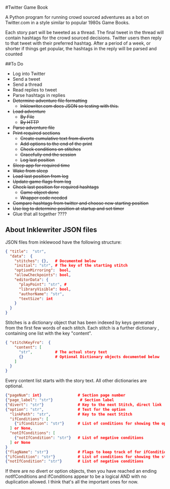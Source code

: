 #Twitter Game Book

A Python program for running crowd sourced adventures as a bot on Twitter.com
 in a style similar to popular 1980s Game Books.
 
 Each story part will be tweeted as a thread. The final tweet in the thread
  will contain hashtags for the crowd sourced decisions.  Twitter users then
   reply to that tweet with their preferred hashtag.  After a period of a
    week, or shorter if things get popular, the hashtags in the reply will be
     parsed and counted
  
 ##To Do
 * Log into Twitter
 * Send a tweet
 * Send a thread
 * Read replies to tweet
 * Parse hashtags in replies
 * ~~Determine adventure file formatting~~
   * ~~Inklewriter.com does JSON so testing with this.~~
 * ~~Load adventure~~
    * ~~By File~~
    * ~~By HTTP~~
 * ~~Parse adventure file~~
 * ~~Print required sections~~
    * ~~Create cumulative text from diverts~~
    * ~~Add options to the end of the print~~
    * ~~Check conditions on stitches~~
    * ~~Gracefully end the session~~
    * ~~Log last position~~ 
 * ~~Sleep app for required time~~
 * ~~Wake from sleep~~
 * ~~Load last position from log~~
 * ~~Update game flags from log~~
 * ~~Check last position for required hashtags~~
    * ~~Game object done~~
    * ~~Wrapper code needed~~
 * ~~Compare hashtags from twitter and choose new starting position~~
 * ~~Use log to determine position at startup and set timer~~
 * Glue that all together ????
 
 ## About Inklewriter JSON files
 
JSON files from inklewood have the following structure:

```JSON
{ "title":  "str",
  "data":  {
    "stitches": {},   # Documented below
    "initial": "str", # The key of the starting stitch
    "optionMirroring":  bool, 
    "allowCheckpoints": bool,
    "editorData": {
      "playPoint": "str", # 
      "libraryVisible": bool,
      "authorName": "str",
      "textSize": int
    }
  }
}
```

Stitches is a dictionary object that has been indexed by keys generated from
 the first few words of each stitch.  Each stitch is a further dictionary
 , containing one list with the key "content".  

```JSON
{ "stitchKeyFro":  {
    "content": [
      "str",          # The actual story text
      {}              # Optional Dictionary objects documented below 
    ]
  }
}
```

Every content list starts with the story text. All other dictionaries are
 optional.

```JSON
{"pageNum": int}                # Section page number
{"page_label": "str"}            # Section label
{"divert": "str"}               # Key to the next Stitch, direct link
{"option": "str",               # Text for the option
  "linkPath": "str",            # Key to the next Stitch
  "ifConditions": [
    {"ifCondition": "str"}      # List of conditions for showing the option  
  ] or None,   
  "notIfConditions": [
    {"notIfCondition": "str"}   # List of negative conditions
  ] or None
}
{"flagName": "str"}             # Flags to keep track of for ifConditions
{"ifCondition": "str"}          # List of conditions for showing the stitch
{"notIfCondition": "str"}       # List of negative conditions
```

If there are no divert or option objects, then you have reached an ending
 notIfConditions and ifConditions appear to be a logical AND with no
 duplication allowed. I think that's all the important ones for now.